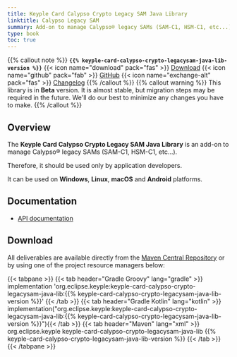 ```yaml
---
title: Keyple Card Calypso Crypto Legacy SAM Java Library
linktitle: Calypso Legacy SAM
summary: Add-on to manage Calypso® legacy SAMs (SAM-C1, HSM-C1, etc...).
type: book
toc: true
---
```


{{% callout note %}}
**`{{% keyple-card-calypso-crypto-legacysam-java-lib-version %}}`**
<span class="component-metadata">{{< icon name="download" pack="fas" >}} [Download](#download)</span>
<span class="component-metadata">{{< icon name="github" pack="fab" >}} [GitHub](https://github.com/eclipse/keyple-card-calypso-crypto-legacysam-java-lib/)</span>
<span class="component-metadata">{{< icon name="exchange-alt" pack="fas" >}} [Changelog](https://github.com/eclipse/keyple-card-calypso-crypto-legacysam-java-lib/blob/main/CHANGELOG.md)</span>
{{% /callout %}}
{{% callout warning %}}
This library is in **Beta** version.
It is almost stable, but migration steps may be required in the future.
We'll do our best to minimize any changes you have to make.
{{% /callout %}}

## Overview

The **Keyple Card Calypso Crypto Legacy SAM Java Library** is an add-on to manage Calypso® legacy SAMs (SAM-C1, HSM-C1, etc...).

Therefore, it should be used only by application developers.

It can be used on **Windows**, **Linux**, **macOS** and **Android** platforms.

## Documentation

* [API documentation](https://eclipse.github.io/keyple-card-calypso-crypto-legacysam-java-lib)

## Download

All deliverables are available directly from the [Maven Central Repository](https://central.sonatype.dev/search?q=keyple-card-calypso-crypto-legacysam-java-lib) or by using one of the project resource managers below:

{{< tabpane >}}
{{< tab header="Gradle Groovy" lang="gradle" >}}
implementation 'org.eclipse.keyple:keyple-card-calypso-crypto-legacysam-java-lib:{{% keyple-card-calypso-crypto-legacysam-java-lib-version %}}'
{{< /tab >}}
{{< tab header="Gradle Kotlin" lang="kotlin" >}}
implementation("org.eclipse.keyple:keyple-card-calypso-crypto-legacysam-java-lib:{{% keyple-card-calypso-crypto-legacysam-java-lib-version %}}"){{< /tab >}}
{{< tab header="Maven" lang="xml" >}}
<dependency>
  <groupId>org.eclipse.keyple</groupId>
  <artifactId>keyple-card-calypso-crypto-legacysam-java-lib</artifactId>
  <version>{{% keyple-card-calypso-crypto-legacysam-java-lib-version %}}</version>
</dependency>
{{< /tab >}}
{{< /tabpane >}}